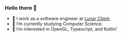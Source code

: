 ### Hello there 👋

- 🔭 I work as a software engineer at [Lunar Client](https://www.lunarclient.com/).
- 🌱 I’m currently studying Computer Science.
- 👯 I’m interested in OpenGL, Typescript, and Kotlin!
